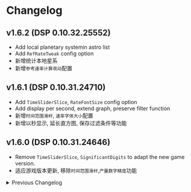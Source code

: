 # Changelog

## v1.6.2 (DSP 0.10.32.25552)
- Add local planetary systemin astro list
- Add `RefRateTweak` config option
- 新增统计本地星系
- 新增`参考速率计算改动`配置

## v1.6.1 (DSP 0.10.31.24710)
- Add `TimeSliderSlice`, `RateFontSize` config option
- Add display per second, extend graph, preserve filter function
- 新增`时间范围滑杆`, `速率字体大小`配置
- 新增以秒显示, 延长直方图, 保存过滤条件等功能

## v1.6.0 (DSP 0.10.31.24646)
- Remove `TimeSliderSlice`, `SignificantDigits` to adapt the new game version.
- 适应游戏版本更新, 移除`时间范围滑杆`,`产量数字精度`功能

<details>
<summary>Previous Changelog</summary>

\- v1.5.0: Move hotkey config to AstroBox category. Support Logistics Control Panel. (DSP 0.10.30.23350)  
\- v1.4.5: Add `SignificantDigits` config option (DSP 0.10.29.22015)  
\- v1.4.4: Add compat to Bottleneck's displayPerSecond. Support time slider in kill count (DSP 0.10.29.21950)  
\- v1.4.3: Fix right-click on navi button. Display astorId and factoryIdx on its tip (DSP 0.10.29.21904)  
\- v1.4.2: Fix star system duplicate in the filter with Bottleneck local system label (DSP 0.10.28.21172)  
\- v1.4.1: Fix error in OnLocateButtonRightClick  
\- v1.4.0: Add `DropDownCount` config option. Fix compat with Bottleneck 1.0.16  
\- v1.3.1: Support DSP 0.10.28.20779 (no changes in functions)  
\- v1.3.0: Add `FoldButton` config option.  
\- v1.2.1: Fix astro list in outersapce.  
\- v1.2.0: Add `TimeSliderSlice` config options. Fix error when opening dyson tab when there is only one system.  
\- v1.1.0: Add `ListWidthOffeset`, `NumericPlanetNo`, prefixes & postfixes config options. Stretch histogram.  
\- v1.0.0: Initial released. (DSP 0.9.27.15466)  

</details>
